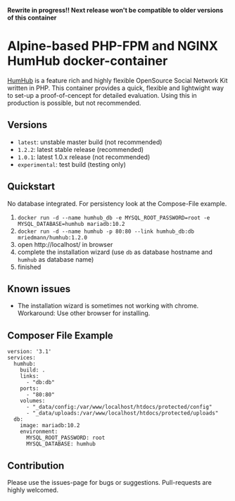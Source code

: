 **Rewrite in progress!! Next release won't be compatible to older versions of this container**

# Alpine-based PHP-FPM and NGINX HumHub docker-container

[HumHub](https://github.com/humhub/humhub) is a feature rich and highly flexible OpenSource Social Network Kit written in PHP.
This container provides a quick, flexible and lightwight way to set-up a proof-of-cencept for detailed evaluation. Using this in production is possible, but not recommended. 

## Versions

* `latest`:  unstable master build (not recommended)
* `1.2.2`: latest stable release (recommended)
* `1.0.1`: latest 1.0.x release (not recommended)
* `experimental`: test build (testing only) 

## Quickstart

No database integrated. For persistency look at the Compose-File example.

1. `docker run -d --name humhub_db -e MYSQL_ROOT_PASSWORD=root -e MYSQL_DATABASE=humhub mariadb:10.2`
1. `docker run -d --name humhub -p 80:80 --link humhub_db:db mriedmann/humhub:1.2.0`
1. open http://localhost/ in browser
1. complete the installation wizard (use `db` as database hostname and `humhub` as database name)
1. finished

## Known issues

* The installation wizard is sometimes not working with chrome. Workaround: Use other browser for installing. 

## Composer File Example

```
version: '3.1'
services:
  humhub:
    build: .
    links:
      - "db:db"
    ports:
      - "80:80"
    volumes:
      - "_data/config:/var/www/localhost/htdocs/protected/config"
      - "_data/uploads:/var/www/localhost/htdocs/protected/uploads"
  db:
    image: mariadb:10.2
    environment:
      MYSQL_ROOT_PASSWORD: root
      MYSQL_DATABASE: humhub
```

## Contribution

Please use the issues-page for bugs or suggestions. Pull-requests are highly welcomed.
